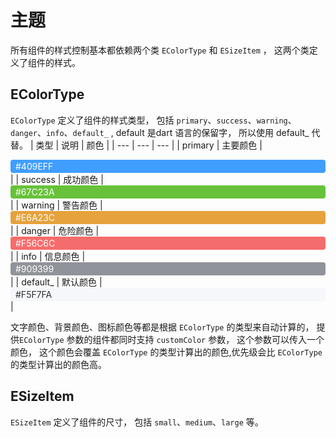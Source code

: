 #  主题

所有组件的样式控制基本都依赖两个类 `EColorType` 和 `ESizeItem` ， 这两个类定义了组件的样式。

## EColorType

`EColorType` 定义了组件的样式类型， 包括 `primary`、`success`、`warning`、`danger`、`info`、`default_` , default 是dart 语言的保留字， 所以使用 default_ 代替。
| 类型 | 说明 | 颜色 |
| --- | --- | --- |
| primary | 主要颜色 | <div style="background-color: #409EFF; color: white; padding: 2px 8px; border-radius: 4px;">#409EFF</div> |
| success | 成功颜色 | <div style="background-color: #67C23A; color: white; padding: 2px 8px; border-radius: 4px;">#67C23A</div> |
| warning | 警告颜色 | <div style="background-color: #E6A23C; color: white; padding: 2px 8px; border-radius: 4px;">#E6A23C</div> |
| danger | 危险颜色 | <div style="background-color: #F56C6C; color: white; padding: 2px 8px; border-radius: 4px;">#F56C6C</div> |
| info | 信息颜色 | <div style="background-color: #909399; color: white; padding: 2px 8px; border-radius: 4px;">#909399</div> |
| default_ | 默认颜色 | <div style="background-color: #F5F7FA; color: #303133; padding: 2px 8px; border-radius: 4px;">#F5F7FA</div> |

文字颜色、背景颜色、图标颜色等都是根据 `EColorType` 的类型来自动计算的，
提供`EColorType` 参数的组件都同时支持 `customColor` 参数， 这个参数可以传入一个颜色， 这个颜色会覆盖 `EColorType` 的类型计算出的颜色,优先级会比 `EColorType` 的类型计算出的颜色高。

## ESizeItem

`ESizeItem` 定义了组件的尺寸， 包括 `small`、`medium`、`large` 等。